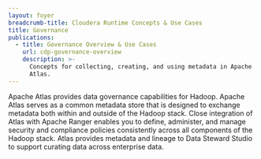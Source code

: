 ```yaml
---
layout: foyer
breadcrumb-title: Cloudera Runtime Concepts & Use Cases
title: Governance
publications:
  - title: Governance Overview & Use Cases
    url: cdp-governance-overview
    description: >-
      Concepts for collecting, creating, and using metadata in Apache
      Atlas.
---
```

Apache Atlas provides data governance capabilities for Hadoop. Apache
Atlas serves as a common metadata store that is designed to exchange
metadata both within and outside of the Hadoop stack. Close integration
of Atlas with Apache Ranger enables you to define, administer, and
manage security and compliance policies consistently across all
components of the Hadoop stack. Atlas provides metadata and lineage to
Data Steward Studio to support curating data across enterprise data.
